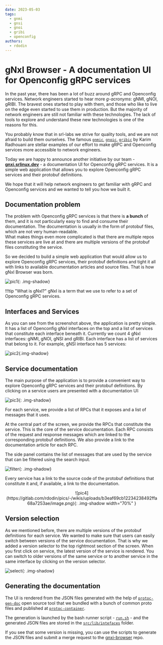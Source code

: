 ```yaml
---
date: 2023-05-03
tags:
  - gnmi
  - gnsi
  - gnoi
  - gribi
  - openconfig
authors:
  - rdodin
---
```


# gNxI Browser - A documentation UI for Openconfig gRPC services

In the past year, there has been a lot of buzz around gRPC and Openconfig services. Network engineers started to hear more *g-acronyms*: gNMI, gNOI, gRIBI. The bravest ones started to play with them, and those who like to live on the edge even started to use them in production. But the majority of network engineers are still not familiar with these technologies. The lack of tools to explore and understand these new technologies is one of the reasons for this.

You probably know that in srl-labs we strive for quality tools, and we are not afraid to build them ourselves. The famous [`gnmic`][gnmic], [`gnoic`][gnoic], [`gribic`][gribic] by Karim Radhouani are stellar examples of our effort to make gRPC and Openconfig services more accessible to network engineers.

Today we are happy to announce another initiative by our team - [**gnxi.srlinux.dev**](https://gnxi.srlinux.dev) - a documentation UI for Openconfig gRPC services. It is a simple web application that allows you to explore Openconfig gRPC services and their protobuf definitions.

We hope that it will help network engineers to get familiar with gRPC and Openconfig services and we wanted to tell you how we built it.

<!-- more -->

## Documentation problem

The problem with Openconfig gRPC services is that there is **a bunch** of them, and it is not particularly easy to find and consume their documentation. The documentation is usually in the form of protobuf files, which are not very human-readable.  
What makes things even more complicated is that there are multiple repos these services are live at and there are multiple versions of the protobuf files constituting the service.

So we decided to build a simple web application that would allow us to explore Openconfig gRPC services, their protobuf definitions and tight it all with links to available documentation articles and source files. That is how gNxI Browser was born.

![pic1](https://gitlab.com/rdodin/pics/-/wikis/uploads/67f33b3bbf24effe7f7f7a010195b5cc/image.png){: .img-shadow}

!!!tip "What is gNxI?"
    gNxI is a term that we use to refer to a set of Openconfig gRPC services.

## Interfaces and Services

As you can see from the screenshot above, the application is pretty simple. It has a list of Openconfig gNxI interfaces on the top and a list of services that constitute each interface beneath it. Currently we count 4 gNxI interfaces: gNMI, gNOI, gNSI and gRIBI. Each interface has a list of services that belong to it. For example, gNSI interface has 5 services:

![pic2](https://gitlab.com/rdodin/pics/-/wikis/uploads/f068346e2ffe1e5acdbb2538384e00db/2023-05-03_17-35-14__2_.gif){.img-shadow}

## Service documentation

The main purpose of the application is to provide a convenient way to explore Openconfig gRPC services and their protobuf definitions. By clicking on a service users are presented with a documentation UI:

![pic3](https://gitlab.com/rdodin/pics/-/wikis/uploads/6868ced80038b77b1d728213a712d200/image.png){: .img-shadow}

For each service, we provide a list of RPCs that it exposes and a list of messages that it uses.

At the central part of the screen, we provide the RPCs that constitute the service. This is the core of the service documentation. Each RPC consists of the request and response messages which are linked to the corresponding protobuf definitions. We also provide a link to the documentation article for each RPC.

The side panel contains the list of messages that are used by the service that can be filtered using the search input.

![filter](https://gitlab.com/rdodin/pics/-/wikis/uploads/05cda27edcdb684e3fe7aa3d313614a5/2023-05-03_18-13-22__1_.gif){: .img-shadow}

Every service has a link to the source code of the protobuf definitions that constitute it and, if available, a link to the documentation.

<center>![pic4](https://gitlab.com/rdodin/pics/-/wikis/uploads/b3eaf69cb12234238492ffa68a7253ae/image.png){: .img-shadow width="70%" }</center>

## Version selection

As we mentioned before, there are multiple versions of the protobuf definitions for each service. We wanted to make sure that users can easily switch between versions of the service documentation. That is why we added a version selector to the top rightmost section of the screen. When you first click on service, the latest version of the service is rendered. You can switch to older versions of the same service or to another service in the same interface by clicking on the version selector.

![select](https://gitlab.com/rdodin/pics/-/wikis/uploads/e2c143d3cb3a236493ffc9da42bbfcf9/2023-05-03_18-31-48__1_.gif){: .img-shadow}

## Generating the documentation

The UI is rendered from the JSON files generated with the help of [`protoc-gen-doc`][protoc-gen-doc] open source tool that we bundled with a bunch of common proto files and published at [`protoc-container`](https://github.com/srl-labs/protoc-container).

The generation is launched by the bash runner script - [`run.sh`](https://github.com/srl-labs/gnxi-browser/blob/main/run.sh) - and the generated JSON files are stored in the [`src/lib/intefaces`](https://github.com/srl-labs/gnxi-browser/tree/main/src/lib/interfaces) folder.

If you see that some version is missing, you can use the scripts to generate the JSON files and submit a merge request to the [gnxi-browser](https://github.com/srl-labs/gnxi-browser) repo.

[gnmic]: https://gnmic.openconfig.net/
[gnoic]: https://gnoic.kmrd.dev/
[gribic]: https://gribic.kmrd.dev/
[protoc-gen-doc]: https://github.com/pseudomuto/protoc-gen-doc
